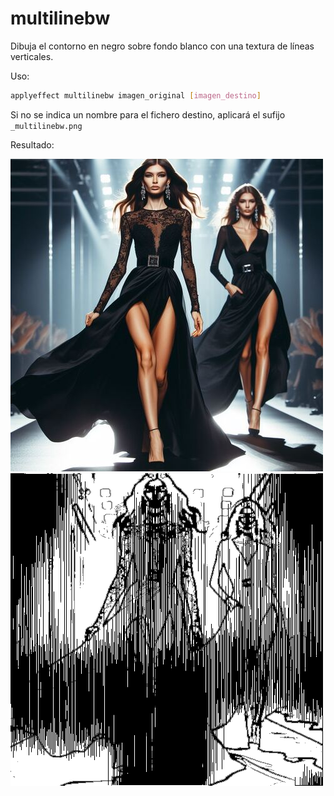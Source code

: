 # multilinebw

Dibuja el contorno en negro sobre fondo blanco con una textura de líneas verticales.

Uso:

``` sh
applyeffect multilinebw imagen_original [imagen_destino]
```

Si no se indica un nombre para el fichero destino, aplicará el sufijo `_multilinebw.png`

Resultado:

![imagen original](../../images/image.jpg)
![multilinebw](../../images/image_multilinebw.png)
